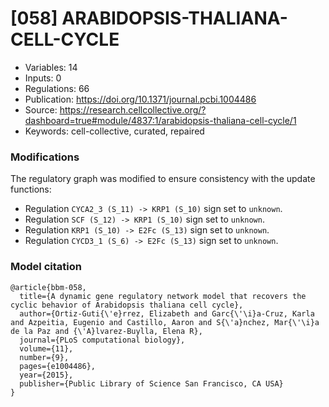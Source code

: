 # \[058\] ARABIDOPSIS-THALIANA-CELL-CYCLE

 - Variables: 14
 - Inputs: 0
 - Regulations: 66
 - Publication: https://doi.org/10.1371/journal.pcbi.1004486
 - Source: https://research.cellcollective.org/?dashboard=true#module/4837:1/arabidopsis-thaliana-cell-cycle/1
 - Keywords: cell-collective, curated, repaired


### Modifications

The regulatory graph was modified to ensure consistency with the update functions:

 - Regulation `CYCA2_3 (S_11) -> KRP1 (S_10)` sign set to `unknown`.
 - Regulation `SCF (S_12) -> KRP1 (S_10)` sign set to `unknown`.
 - Regulation `KRP1 (S_10) -> E2Fc (S_13)` sign set to `unknown`.
 - Regulation `CYCD3_1 (S_6) -> E2Fc (S_13)` sign set to `unknown`.


### Model citation

```
@article{bbm-058,
  title={A dynamic gene regulatory network model that recovers the cyclic behavior of Arabidopsis thaliana cell cycle},
  author={Ortiz-Guti{\'e}rrez, Elizabeth and Garc{\'\i}a-Cruz, Karla and Azpeitia, Eugenio and Castillo, Aaron and S{\'a}nchez, Mar{\'\i}a de la Paz and {\'A}lvarez-Buylla, Elena R},
  journal={PLoS computational biology},
  volume={11},
  number={9},
  pages={e1004486},
  year={2015},
  publisher={Public Library of Science San Francisco, CA USA}
}
```

